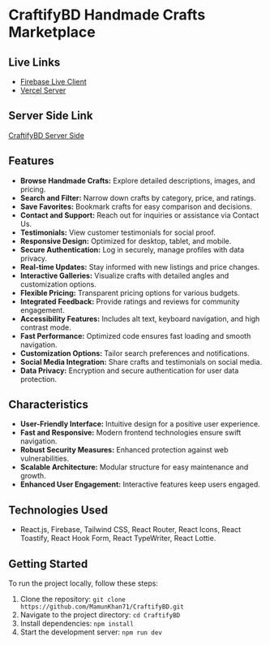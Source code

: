 # CraftifyBD Handmade Crafts Marketplace

## Live Links
- [Firebase Live Client](https://craftifybd-dd2ee.web.app/)
- [Vercel Server](https://craftifybd.vercel.app/)

## Server Side Link
[CraftifyBD Server Side](https://github.com/MamunKhan71/CraftifyBD-Server) 

## Features
- **Browse Handmade Crafts:** Explore detailed descriptions, images, and pricing.
- **Search and Filter:** Narrow down crafts by category, price, and ratings.
- **Save Favorites:** Bookmark crafts for easy comparison and decisions.
- **Contact and Support:** Reach out for inquiries or assistance via Contact Us.
- **Testimonials:** View customer testimonials for social proof.
- **Responsive Design:** Optimized for desktop, tablet, and mobile.
- **Secure Authentication:** Log in securely, manage profiles with data privacy.
- **Real-time Updates:** Stay informed with new listings and price changes.
- **Interactive Galleries:** Visualize crafts with detailed angles and customization options.
- **Flexible Pricing:** Transparent pricing options for various budgets.
- **Integrated Feedback:** Provide ratings and reviews for community engagement.
- **Accessibility Features:** Includes alt text, keyboard navigation, and high contrast mode.
- **Fast Performance:** Optimized code ensures fast loading and smooth navigation.
- **Customization Options:** Tailor search preferences and notifications.
- **Social Media Integration:** Share crafts and testimonials on social media.
- **Data Privacy:** Encryption and secure authentication for user data protection.

## Characteristics
- **User-Friendly Interface:** Intuitive design for a positive user experience.
- **Fast and Responsive:** Modern frontend technologies ensure swift navigation.
- **Robust Security Measures:** Enhanced protection against web vulnerabilities.
- **Scalable Architecture:** Modular structure for easy maintenance and growth.
- **Enhanced User Engagement:** Interactive features keep users engaged.

## Technologies Used
- React.js, Firebase, Tailwind CSS, React Router, React Icons, React Toastify, React Hook Form, React TypeWriter, React Lottie.

## Getting Started
To run the project locally, follow these steps:
1. Clone the repository: `git clone https://github.com/MamunKhan71/CraftifyBD.git`
2. Navigate to the project directory: `cd CraftifyBD`
4. Install dependencies: `npm install`
5. Start the development server: `npm run dev`
